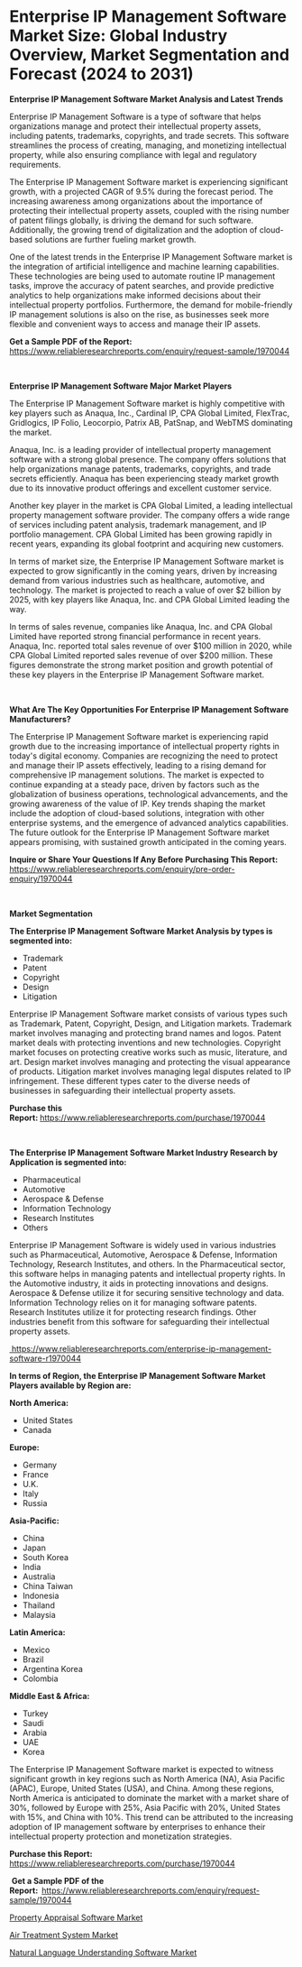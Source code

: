 <p><h1>Enterprise IP Management Software Market Size: Global Industry Overview, Market Segmentation and Forecast (2024 to 2031)</h1></p><p><strong>Enterprise IP Management Software Market Analysis and Latest Trends</strong></p>
<p><p>Enterprise IP Management Software is a type of software that helps organizations manage and protect their intellectual property assets, including patents, trademarks, copyrights, and trade secrets. This software streamlines the process of creating, managing, and monetizing intellectual property, while also ensuring compliance with legal and regulatory requirements.</p><p>The Enterprise IP Management Software market is experiencing significant growth, with a projected CAGR of 9.5% during the forecast period. The increasing awareness among organizations about the importance of protecting their intellectual property assets, coupled with the rising number of patent filings globally, is driving the demand for such software. Additionally, the growing trend of digitalization and the adoption of cloud-based solutions are further fueling market growth.</p><p>One of the latest trends in the Enterprise IP Management Software market is the integration of artificial intelligence and machine learning capabilities. These technologies are being used to automate routine IP management tasks, improve the accuracy of patent searches, and provide predictive analytics to help organizations make informed decisions about their intellectual property portfolios. Furthermore, the demand for mobile-friendly IP management solutions is also on the rise, as businesses seek more flexible and convenient ways to access and manage their IP assets.</p></p>
<p><strong>Get a Sample PDF of the Report:&nbsp;</strong> <a href="https://www.reliableresearchreports.com/enquiry/request-sample/1970044">https://www.reliableresearchreports.com/enquiry/request-sample/1970044</a></p>
<p>&nbsp;</p>
<p><strong>Enterprise IP Management Software Major Market Players</strong></p>
<p><p>The Enterprise IP Management Software market is highly competitive with key players such as Anaqua, Inc., Cardinal IP, CPA Global Limited, FlexTrac, Gridlogics, IP Folio, Leocorpio, Patrix AB, PatSnap, and WebTMS dominating the market.</p><p>Anaqua, Inc. is a leading provider of intellectual property management software with a strong global presence. The company offers solutions that help organizations manage patents, trademarks, copyrights, and trade secrets efficiently. Anaqua has been experiencing steady market growth due to its innovative product offerings and excellent customer service.</p><p>Another key player in the market is CPA Global Limited, a leading intellectual property management software provider. The company offers a wide range of services including patent analysis, trademark management, and IP portfolio management. CPA Global Limited has been growing rapidly in recent years, expanding its global footprint and acquiring new customers.</p><p>In terms of market size, the Enterprise IP Management Software market is expected to grow significantly in the coming years, driven by increasing demand from various industries such as healthcare, automotive, and technology. The market is projected to reach a value of over $2 billion by 2025, with key players like Anaqua, Inc. and CPA Global Limited leading the way.</p><p>In terms of sales revenue, companies like Anaqua, Inc. and CPA Global Limited have reported strong financial performance in recent years. Anaqua, Inc. reported total sales revenue of over $100 million in 2020, while CPA Global Limited reported sales revenue of over $200 million. These figures demonstrate the strong market position and growth potential of these key players in the Enterprise IP Management Software market.</p></p>
<p>&nbsp;</p>
<p><strong>What Are The Key Opportunities For Enterprise IP Management Software Manufacturers?</strong></p>
<p><p>The Enterprise IP Management Software market is experiencing rapid growth due to the increasing importance of intellectual property rights in today's digital economy. Companies are recognizing the need to protect and manage their IP assets effectively, leading to a rising demand for comprehensive IP management solutions. The market is expected to continue expanding at a steady pace, driven by factors such as the globalization of business operations, technological advancements, and the growing awareness of the value of IP. Key trends shaping the market include the adoption of cloud-based solutions, integration with other enterprise systems, and the emergence of advanced analytics capabilities. The future outlook for the Enterprise IP Management Software market appears promising, with sustained growth anticipated in the coming years.</p></p>
<p><strong>Inquire or Share Your Questions If Any Before Purchasing This Report:</strong> <a href="https://www.reliableresearchreports.com/enquiry/pre-order-enquiry/1970044">https://www.reliableresearchreports.com/enquiry/pre-order-enquiry/1970044</a></p>
<p>&nbsp;</p>
<p><strong>Market Segmentation</strong></p>
<p><strong>The Enterprise IP Management Software Market Analysis by types is segmented into:</strong></p>
<p><ul><li>Trademark</li><li>Patent</li><li>Copyright</li><li>Design</li><li>Litigation</li></ul></p>
<p><p>Enterprise IP Management Software market consists of various types such as Trademark, Patent, Copyright, Design, and Litigation markets. Trademark market involves managing and protecting brand names and logos. Patent market deals with protecting inventions and new technologies. Copyright market focuses on protecting creative works such as music, literature, and art. Design market involves managing and protecting the visual appearance of products. Litigation market involves managing legal disputes related to IP infringement. These different types cater to the diverse needs of businesses in safeguarding their intellectual property assets.</p></p>
<p><strong>Purchase this Report:&nbsp;</strong><a href="https://www.reliableresearchreports.com/purchase/1970044">https://www.reliableresearchreports.com/purchase/1970044</a></p>
<p>&nbsp;</p>
<p><strong>The Enterprise IP Management Software Market Industry Research by Application is segmented into:</strong></p>
<p><ul><li>Pharmaceutical</li><li>Automotive</li><li>Aerospace & Defense</li><li>Information Technology</li><li>Research Institutes</li><li>Others</li></ul></p>
<p><p>Enterprise IP Management Software is widely used in various industries such as Pharmaceutical, Automotive, Aerospace & Defense, Information Technology, Research Institutes, and others. In the Pharmaceutical sector, this software helps in managing patents and intellectual property rights. In the Automotive industry, it aids in protecting innovations and designs. Aerospace & Defense utilize it for securing sensitive technology and data. Information Technology relies on it for managing software patents. Research Institutes utilize it for protecting research findings. Other industries benefit from this software for safeguarding their intellectual property assets.</p></p>
<p><a href="https://www.reliableresearchreports.com/enterprise-ip-management-software-r1970044">&nbsp;https://www.reliableresearchreports.com/enterprise-ip-management-software-r1970044</a></p>
<p><strong>In terms of Region, the Enterprise IP Management Software Market Players available by Region are:</strong></p>
<p>
    <p> <strong> North America: </strong>
        <ul>
            <li>United States</li>
            <li>Canada</li>
        </ul>
        </p> 
    <p> <strong> Europe: </strong>
        <ul>
            <li>Germany</li>
            <li>France</li>
            <li>U.K.</li>
            <li>Italy</li>
            <li>Russia</li>
        </ul>
        </p> 
    <p> <strong> Asia-Pacific: </strong>
        <ul>
            <li>China</li>
            <li>Japan</li>
            <li>South Korea</li>
            <li>India</li>
            <li>Australia</li>
            <li>China Taiwan</li>
            <li>Indonesia</li>
            <li>Thailand</li>
            <li>Malaysia</li>
        </ul>
        </p> 
    <p> <strong> Latin America: </strong>
        <ul>
            <li>Mexico</li>
            <li>Brazil</li>
            <li>Argentina Korea</li>
            <li>Colombia</li>
        </ul>
        </p> 
    <p> <strong> Middle East & Africa: </strong>
        <ul>
            <li>Turkey</li>
            <li>Saudi</li>
            <li>Arabia</li>
            <li>UAE</li>
            <li>Korea</li>
        </ul>
    </p>
    </p>
<p><p>The Enterprise IP Management Software market is expected to witness significant growth in key regions such as North America (NA), Asia Pacific (APAC), Europe, United States (USA), and China. Among these regions, North America is anticipated to dominate the market with a market share of 30%, followed by Europe with 25%, Asia Pacific with 20%, United States with 15%, and China with 10%. This trend can be attributed to the increasing adoption of IP management software by enterprises to enhance their intellectual property protection and monetization strategies.</p></p>
<p><strong>Purchase this Report: </strong><a href="https://www.reliableresearchreports.com/purchase/1970044">https://www.reliableresearchreports.com/purchase/1970044</a></p>
<p>&nbsp;<strong>Get a Sample PDF of the Report:&nbsp;&nbsp;</strong><a href="https://www.reliableresearchreports.com/enquiry/request-sample/1970044">https://www.reliableresearchreports.com/enquiry/request-sample/1970044</a></p>
<p><strong></strong></p>
<p><p><a href="https://github.com/AnnChovey2023/Market-Research-Report-List-2/blob/main/property-appraisal-software-market.md">Property Appraisal Software Market</a></p><p><a href="https://medium.com/@caleighconn1938/air-treatment-system-market-outlook-complete-industry-analysis-2024-to-2031-2814bec671ee">Air Treatment System Market</a></p><p><a href="https://github.com/yadanielu/Market-Research-Report-List-2/blob/main/natural-language-understanding-software-market.md">Natural Language Understanding Software Market</a></p></p>